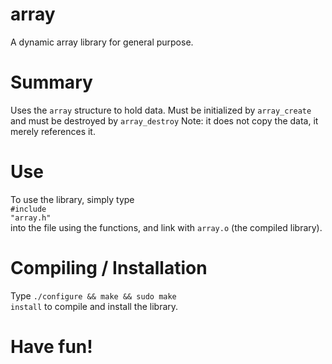 # array
A dynamic array library for general purpose.
# Summary
  Uses the <code>array</code> structure to hold data. 
  Must be initialized by <code>array_create</code>
  and must be destroyed by <code>array_destroy</code>
  Note: it does not copy the data, it merely references it.
# Use
  To use the library, simply type
  <br><code>#include "array.h"</code><br>
  into the file using the functions, and link with <code>array.o</code> (the compiled library).
# Compiling / Installation
  Type <code>./configure && make && sudo make install</code> to compile 
and install the library.
# Have fun!

